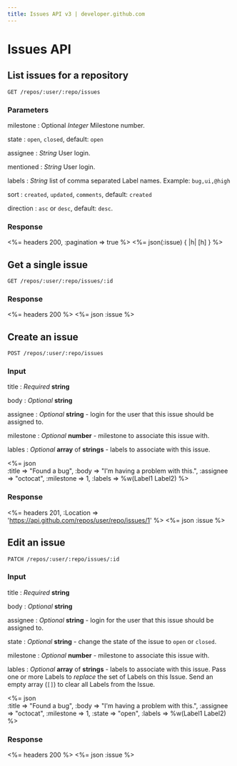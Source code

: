 ```yaml
---
title: Issues API v3 | developer.github.com
---
```


# Issues API

## List issues for a repository

    GET /repos/:user/:repo/issues

### Parameters

milestone
: Optional _Integer_ Milestone number.

state
: `open`, `closed`, default: `open`

assignee
: _String_ User login.

mentioned
: _String_ User login.

labels
: _String_ list of comma separated Label names.  Example:
`bug,ui,@high`

sort
: `created`, `updated`, `comments`, default: `created`

direction
: `asc` or `desc`, default: `desc`.

### Response

<%= headers 200, :pagination => true %>
<%= json(:issue) { |h| [h] } %>

## Get a single issue

    GET /repos/:user/:repo/issues/:id

### Response

<%= headers 200 %>
<%= json :issue %>

## Create an issue

    POST /repos/:user/:repo/issues

### Input

title
: _Required_ **string**

body
: _Optional_ **string**

assignee
: _Optional_ **string** - login for the user that this issue should be
assigned to.

milestone
: _Optional_ **number** - milestone to associate this issue with.

lables
: _Optional_ **array** of **strings** - labels to associate with this
issue.

<%= json \
  :title     => "Found a bug",
  :body      => "I'm having a problem with this.",
  :assignee  => "octocat",
  :milestone => 1,
  :labels    => %w(Label1 Label2)
%>

### Response

<%= headers 201,
      :Location =>
'https://api.github.com/repos/user/repo/issues/1' %>
<%= json :issue %>

## Edit an issue

    PATCH /repos/:user/:repo/issues/:id

### Input

title
: _Required_ **string**

body
: _Optional_ **string**

assignee
: _Optional_ **string** - login for the user that this issue should be
assigned to.

state
: _Optional_ **string** - change the state of the issue to `open` or
`closed`.

milestone
: _Optional_ **number** - milestone to associate this issue with.

lables
: _Optional_ **array** of **strings** - labels to associate with this
issue. Pass one or more Labels to _replace_ the set of Labels on this
Issue. Send an empty array (`[]`) to clear all Labels from the Issue.

<%= json \
  :title     => "Found a bug",
  :body      => "I'm having a problem with this.",
  :assignee  => "octocat",
  :milestone => 1,
  :state     => "open",
  :labels    => %w(Label1 Label2)
%>

### Response

<%= headers 200 %>
<%= json :issue %>

